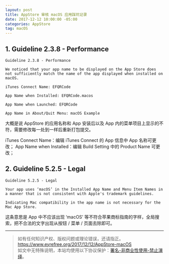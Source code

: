 ```yaml
---
layout: post
title: AppStore 审核 macOS 应用踩坑记录
date: 2017-12-12 10:00:00 -05:00
categories: AppStore
tag: macOS
---
```


## 1. Guideline 2.3.8 - Performance

```
Guideline 2.3.8 - Performance

We noticed that your app name to be displayed on the App Store does not sufficiently match the name of the app displayed when installed on macOS.

iTunes Connect Name: EFQRCode

App Name when Installed: EFQRCode.macos

App Name when Launched: EFQRCode

App Name in About/Quit Menu: macOS Example
```

大概是说 AppStore 的应用名称和 App 安装后以及 App 内的菜单项目上显示的不符，需要修改每一处到一样后重新打包提交。

iTunes Connect Name：编辑 iTunes Connect 的 App 信息中 App 名称可更改；
App Name when Installed：编辑 Build Setting 中的 Product Name 可更改；

## 2. Guideline 5.2.5 - Legal

```
Guideline 5.2.5 - Legal

Your app uses ‘macOS’ in the Installed App Name and Menu Item Names in a manner that is not consistent with Apple's trademark guidelines.

Indicating Mac compatibility in the app name is not necessary for the Mac App Store.
```

这条意思是 App 中不应该出现 ‘macOS’ 等不符合苹果商标指南的字样，全局搜索，把不合法的文字出现从按钮 / 菜单 / 页面去除即可。

---

> 如有任何知识产权、版权问题或理论错误，还请指正。   
> https://www.eyrefree.org/2017/12/12/AppStore-macOS   
> 如文中无特殊说明，本站均使用以下协议保护：[署名-非商业性使用-禁止演绎](http://creativecommons.org/licenses/by-nc-nd/3.0/cn/)。   
